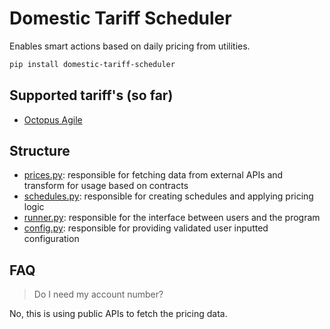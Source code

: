 # Domestic Tariff Scheduler

Enables smart actions based on daily pricing from utilities.

```sh
pip install domestic-tariff-scheduler
```

## Supported tariff's (so far)

- [Octopus Agile](https://octopus.energy/smart/agile/)

## Structure

- [prices.py](./prices.py): responsible for fetching data from external APIs and transform for usage based on contracts
- [schedules.py](./schedules.py): responsible for creating schedules and applying pricing logic
- [runner.py](./runner.py): responsible for the interface between users and the program
- [config.py](./config.py): responsible for providing validated user inputted configuration

## FAQ

> Do I need my account number?

No, this is using public APIs to fetch the pricing data.
